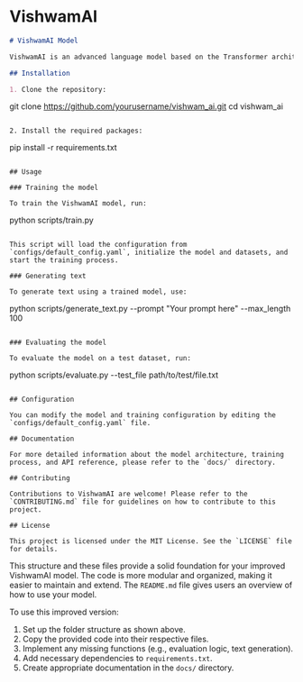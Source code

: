 # VishwamAI

```markdown
# VishwamAI Model

VishwamAI is an advanced language model based on the Transformer architecture, designed for various natural language processing tasks.

## Installation

1. Clone the repository:
   ```
   git clone https://github.com/yourusername/vishwam_ai.git
   cd vishwam_ai
   ```

2. Install the required packages:
   ```
   pip install -r requirements.txt
   ```

## Usage

### Training the model

To train the VishwamAI model, run:

```
python scripts/train.py
```

This script will load the configuration from `configs/default_config.yaml`, initialize the model and datasets, and start the training process.

### Generating text

To generate text using a trained model, use:

```
python scripts/generate_text.py --prompt "Your prompt here" --max_length 100
```

### Evaluating the model

To evaluate the model on a test dataset, run:

```
python scripts/evaluate.py --test_file path/to/test/file.txt
```

## Configuration

You can modify the model and training configuration by editing the `configs/default_config.yaml` file.

## Documentation

For more detailed information about the model architecture, training process, and API reference, please refer to the `docs/` directory.

## Contributing

Contributions to VishwamAI are welcome! Please refer to the `CONTRIBUTING.md` file for guidelines on how to contribute to this project.

## License

This project is licensed under the MIT License. See the `LICENSE` file for details.
```

This structure and these files provide a solid foundation for your improved VishwamAI model. The code is more modular and organized, making it easier to maintain and extend. The `README.md` file gives users an overview of how to use your model.

To use this improved version:

1. Set up the folder structure as shown above.
2. Copy the provided code into their respective files.
3. Implement any missing functions (e.g., evaluation logic, text generation).
4. Add necessary dependencies to `requirements.txt`.
5. Create appropriate documentation in the `docs/` directory.
